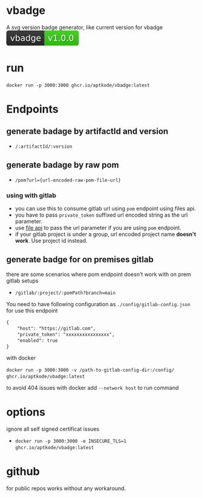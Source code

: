 # vbadge
A svg version badge generator, like current version for vbadge ![alt text](./v1.0.0.svg)

# run

`docker run -p 3000:3000 ghcr.io/aptkode/vbadge:latest`

# Endpoints

## generate badage by artifactId and version
- `/:artifactId/:version`

## generate badage by raw pom
- `/pom?url={url-encoded-raw-pom-file-url}`

### using with gitlab

- you can use this to consume gitlab url using `pom` endpoint using files api. 
- you have to pass `private_token` suffixed url encoded string as the url parameter.
- use [file api](https://docs.gitlab.com/ee/api/repository_files.html#get-raw-file-from-repository) to pass the url parameter if you are using `pom` endpoint.
- if your gitlab project is under a group, url encoded project name **doesn't work**. Use project id instead.

## generate badge for on premises gitlab
there are some scenarios where pom endpoint doesn't work with on prem gitlab setups
- `/gitlab/:project/:pomPath?branch=main`

You need to have following configuration as `./config/gitlab-config.json` for use this endpoint
```
{
    "host": "https://gitlab.com",
    "private_token": "xxxxxxxxxxxxxxxx",
    "enabled": true
}
```
with docker

`docker run -p 3000:3000 -v /path-to-gitlab-config-dir:/config/ ghcr.io/aptkode/vbadge:latest`

to avoid 404 issues with docker add `--network host` to run command

# options

ignore all self signed certificat issues
- `docker run -p 3000:3000 -e INSECURE_TLS=1 ghcr.io/aptkode/vbadge:latest`

# github

for public repos works without any workaround.
